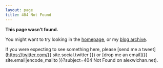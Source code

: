 ```yaml
---
layout: page
title: 404 Not Found
---
```


**This page wasn't found.**

You might want to try looking in the [homepage](/), or my [blog archive](/archive/).

If you were expecting to see something here, please [send me a tweet](https://twitter.com/{{ site.social.twitter }}) or [drop me an email]({{ site.email|encode_mailto }}?subject=404 Not Found on alexwlchan.net).
